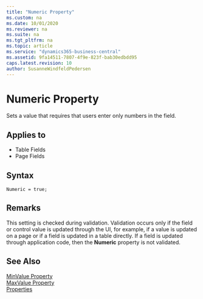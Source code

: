 ```yaml
---
title: "Numeric Property"
ms.custom: na
ms.date: 10/01/2020
ms.reviewer: na
ms.suite: na
ms.tgt_pltfrm: na
ms.topic: article
ms.service: "dynamics365-business-central"
ms.assetid: 9fa14511-7807-4f9e-823f-bab30edbdd95
caps.latest.revision: 10
author: SusanneWindfeldPedersen
---
```


# Numeric Property

Sets a value that requires that users enter only numbers in the field.  
  
## Applies to  
  
- Table Fields  
- Page Fields  

## Syntax

```AL
Numeric = true;
```
  
## Remarks  

This setting is checked during validation. Validation occurs only if the field or control value is updated through the UI, for example, if a value is updated on a page or if a field is updated in a table directly. If a field is updated through application code, then the **Numeric** property is not validated.  
  
## See Also  

[MinValue Property](devenv-minvalue-property.md)   
[MaxValue Property](devenv-maxvalue-property.md)   
[Properties](devenv-properties.md)
